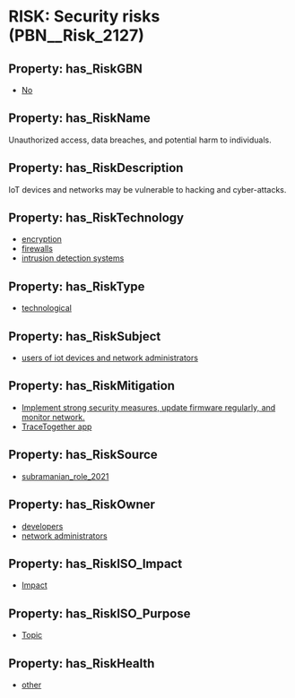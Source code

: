 # RISK: __Security risks__ (PBN__Risk_2127)

## Property: has_RiskGBN

* [No](PBN__RiskGBN_0)

## Property: has_RiskName

Unauthorized access, data breaches, and potential harm to individuals.

## Property: has_RiskDescription

IoT devices and networks may be vulnerable to hacking and cyber-attacks.

## Property: has_RiskTechnology

* [encryption](PBN__Technology_97)
* [firewalls](PBN__Technology_1597)
* [intrusion detection systems](PBN__Technology_1636)

## Property: has_RiskType

* [technological](PBN__RiskType_5)

## Property: has_RiskSubject

* [users of iot devices and network administrators](PBN__Stakeholder_1432)

## Property: has_RiskMitigation

* [Implement strong security measures, update firmware regularly, and monitor network.](PBN__RiskMitigation_2780)
* [TraceTogether app](PBN__Mitigation_1699)

## Property: has_RiskSource

* [subramanian_role_2021](PBN__Article_226)

## Property: has_RiskOwner

* [developers](PBN__Stakeholder_637)
* [network administrators](PBN__Stakeholder_1433)

## Property: has_RiskISO_Impact

* [Impact](PBN__RiskISO_Purpose_11)

## Property: has_RiskISO_Purpose

* [Topic](PBN__RiskISO_Impact_12)

## Property: has_RiskHealth

* [other](PBN__RiskHealth_2)

